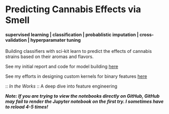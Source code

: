 # Predicting Cannabis Effects via Smell
#### supervised learning | classification | probablistic imputation | cross-validation | hyperparamater tuning
Building classifiers with sci-kit learn to predict the effects of cannabis strains based on their aromas and flavors.

See my initial report and code for model building [here](https://nbviewer.jupyter.org/github/c-leber/Predicting-Cannabis-Effects-via-Smell/blob/main/Code_and_Report.ipynb)

See my efforts in designing custom kernels for binary features [here](https://nbviewer.jupyter.org/github/c-leber/Predicting-Cannabis-Effects-via-Smell/blob/main/1.1_Kernel_Building_for_Binary_Data.ipynb)

:: *In the Works* :: A deep dive into feature engineering

***Note: If you are trying to view the notebooks directly on GitHub, GitHub may fail to render the Jupyter notebook on the first try. I sometimes have to reload 4-5 times!***

